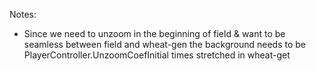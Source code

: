 Notes: 
- Since we need to unzoom in the beginning of field & want to be seamless between field and wheat-gen the background needs to be PlayerController.UnzoomCoefInitial times stretched in wheat-get